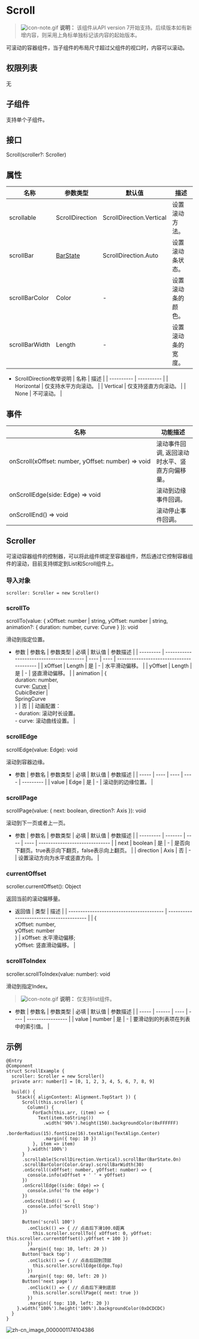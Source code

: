 # Scroll

> ![icon-note.gif](public_sys-resources/icon-note.gif) **说明：**
> 该组件从API version 7开始支持。后续版本如有新增内容，则采用上角标单独标记该内容的起始版本。


可滚动的容器组件，当子组件的布局尺寸超过父组件的视口时，内容可以滚动。


## 权限列表

无


## 子组件

支持单个子组件。


## 接口

Scroll(scroller?: Scroller)


## 属性

| 名称             | 参数类型                                     | 默认值                      | 描述        |
| -------------- | ---------------------------------------- | ------------------------ | --------- |
| scrollable     | ScrollDirection                          | ScrollDirection.Vertical | 设置滚动方法。   |
| scrollBar      | [BarState](ts-appendix-enums.md#barstate枚举说明) | ScrollDirection.Auto     | 设置滚动条状态。  |
| scrollBarColor | Color                                    | -                        | 设置滚动条的颜色。 |
| scrollBarWidth | Length                                   | -                        | 设置滚动条的宽度。 |

- ScrollDirection枚举说明
  | 名称         | 描述         |
  | ---------- | ---------- |
  | Horizontal | 仅支持水平方向滚动。 |
  | Vertical   | 仅支持竖直方向滚动。 |
  | None       | 不可滚动。      |

## 事件

| 名称                                       | 功能描述                          |
| ---------------------------------------- | ----------------------------- |
| onScroll(xOffset:&nbsp;number,&nbsp;yOffset:&nbsp;number)&nbsp;=&gt;&nbsp;void | 滚动事件回调,&nbsp;返回滚动时水平、竖直方向偏移量。 |
| onScrollEdge(side:&nbsp;Edge)&nbsp;=&gt;&nbsp;void | 滚动到边缘事件回调。                    |
| onScrollEnd()&nbsp;=&gt;&nbsp;void       | 滚动停止事件回调。                     |

## Scroller

可滚动容器组件的控制器，可以将此组件绑定至容器组件，然后通过它控制容器组件的滚动，目前支持绑定到List和Scroll组件上。


### 导入对象

```
scroller: Scroller = new Scroller()
```


### scrollTo

scrollTo(value: { xOffset: number | string, yOffset: number | string, animation?: { duration: number, curve: Curve } }): void


滑动到指定位置。


- 参数
  | 参数名       | 参数类型                                     | 必填   | 默认值  | 参数描述                                     |
  | --------- | ---------------------------------------- | ---- | ---- | ---------------------------------------- |
  | xOffset   | Length                                   | 是    | -    | 水平滑动偏移。                                  |
  | yOffset   | Length                                   | 是    | -    | 竖直滑动偏移。                                  |
  | animation | {<br/>duration:&nbsp;number,<br/>curve:&nbsp;[Curve](ts-animatorproperty.md)&nbsp;\|<br/>CubicBezier&nbsp;\|<br/>SpringCurve<br/>} | 否    |      | 动画配置：<br/>-&nbsp;duration:&nbsp;滚动时长设置。<br/>-&nbsp;curve:&nbsp;滚动曲线设置。 |


### scrollEdge

scrollEdge(value: Edge): void


滚动到容器边缘。


- 参数
  | 参数名   | 参数类型 | 必填   | 默认值  | 参数描述      |
  | ----- | ---- | ---- | ---- | --------- |
  | value | Edge | 是    | -    | 滚动到的边缘位置。 |


### scrollPage

scrollPage(value: { next: boolean, direction?: Axis }): void

滚动到下一页或者上一页。

- 参数
  | 参数名       | 参数类型    | 必填   | 默认值  | 参数描述                           |
  | --------- | ------- | ---- | ---- | ------------------------------ |
  | next      | boolean | 是    | -    | 是否向下翻页。true表示向下翻页，false表示向上翻页。 |
  | direction | Axis    | 否    | -    | 设置滚动方向为水平或竖直方向。                |


### currentOffset

scroller.currentOffset(): Object


返回当前的滚动偏移量。


- 返回值
  | 类型                                       | 描述                                       |
  | ---------------------------------------- | ---------------------------------------- |
  | {<br/>xOffset:&nbsp;number,<br/>yOffset:&nbsp;number<br/>} | xOffset:&nbsp;水平滑动偏移;<br/>yOffset:&nbsp;竖直滑动偏移。 |


### scrollToIndex

scroller.scrollToIndex(value: number): void


滑动到指定Index。


> ![icon-note.gif](public_sys-resources/icon-note.gif) **说明：**
> 仅支持list组件。


- 参数
  | 参数名   | 参数类型   | 必填   | 默认值  | 参数描述              |
  | ----- | ------ | ---- | ---- | ----------------- |
  | value | number | 是    | -    | 要滑动到的列表项在列表中的索引值。 |


## 示例

```
@Entry
@Component
struct ScrollExample {
  scroller: Scroller = new Scroller()
  private arr: number[] = [0, 1, 2, 3, 4, 5, 6, 7, 8, 9]

  build() {
    Stack({ alignContent: Alignment.TopStart }) {
      Scroll(this.scroller) {
        Column() {
          ForEach(this.arr, (item) => {
            Text(item.toString())
              .width('90%').height(150).backgroundColor(0xFFFFFF)
              .borderRadius(15).fontSize(16).textAlign(TextAlign.Center)
              .margin({ top: 10 })
          }, item => item)
        }.width('100%')
      }
      .scrollable(ScrollDirection.Vertical).scrollBar(BarState.On)
      .scrollBarColor(Color.Gray).scrollBarWidth(30)
      .onScroll((xOffset: number, yOffset: number) => {
        console.info(xOffset + ' ' + yOffset)
      })
      .onScrollEdge((side: Edge) => {
        console.info('To the edge')
      })
      .onScrollEnd(() => {
        console.info('Scroll Stop')
      })

      Button('scroll 100')
        .onClick(() => { // 点击后下滑100.0距离
          this.scroller.scrollTo({ xOffset: 0, yOffset: this.scroller.currentOffset().yOffset + 100 })
        })
        .margin({ top: 10, left: 20 })
      Button('back top')
        .onClick(() => { // 点击后回到顶部
          this.scroller.scrollEdge(Edge.Top)
        })
        .margin({ top: 60, left: 20 })
      Button('next page')
        .onClick(() => { // 点击后下滑到底部
          this.scroller.scrollPage({ next: true })
        })
        .margin({ top: 110, left: 20 })
    }.width('100%').height('100%').backgroundColor(0xDCDCDC)
  }
}
```

![zh-cn_image_0000001174104386](figures/zh-cn_image_0000001174104386.gif)
